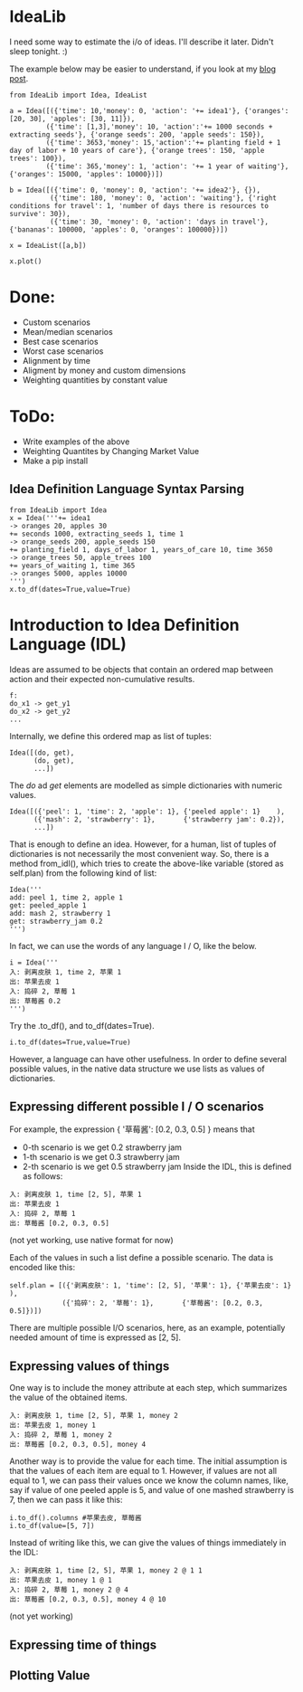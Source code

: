 # IdeaLib

I need some way to estimate the i/o of ideas. I'll describe it later. Didn't sleep tonight. :)

The example below may be easier to understand, if you look at my [blog post](http://blog.mindey.com/2014/12/07/comparing-two-ideas-simple-modelling-of-growth/).

```{python}
from IdeaLib import Idea, IdeaList

a = Idea([({'time': 10,'money': 0, 'action': '+= idea1'}, {'oranges': [20, 30], 'apples': [30, 11]}), 
         ({'time': [1,3],'money': 10, 'action':'+= 1000 seconds + extracting seeds'}, {'orange seeds': 200, 'apple seeds': 150}),
         ({'time': 3653,'money': 15,'action':'+= planting field + 1 day of labor + 10 years of care'}, {'orange trees': 150, 'apple trees': 100}),
         ({'time': 365,'money': 1, 'action': '+= 1 year of waiting'}, {'oranges': 15000, 'apples': 10000})])

b = Idea([({'time': 0, 'money': 0, 'action': '+= idea2'}, {}),
          ({'time': 180, 'money': 0, 'action': 'waiting'}, {'right conditions for travel': 1, 'number of days there is resources to survive': 30}),
          ({'time': 30, 'money': 0, 'action': 'days in travel'}, {'bananas': 100000, 'apples': 0, 'oranges': 100000})])

x = IdeaList([a,b])

x.plot()
```

# Done:

* Custom scenarios
* Mean/median scenarios
* Best case scenarios
* Worst case scenarios
* Alignment by time
* Aligment by money and custom dimensions
* Weighting quantities by constant value

# ToDo:

* Write examples of the above
* Weighting Quantites by Changing Market Value
* Make a pip install

## Idea Definition Language Syntax Parsing
```{python}
from IdeaLib import Idea
x = Idea('''+= idea1
-> oranges 20, apples 30
+= seconds 1000, extracting_seeds 1, time 1
-> orange_seeds 200, apple_seeds 150
+= planting_field 1, days_of_labor 1, years_of_care 10, time 3650
-> orange_trees 50, apple_trees 100
+= years_of_waiting 1, time 365
-> oranges 5000, apples 10000
''')
x.to_df(dates=True,value=True)
```

# Introduction to Idea Definition Language (IDL)

Ideas are assumed to be objects that contain an ordered map between action and their expected non-cumulative results.

```
f: 
do_x1 -> get_y1
do_x2 -> get_y2
...
```

Internally, we define this ordered map as list of tuples:

```
Idea([(do, get), 
      (do, get),
      ...])
```

The *do* ad *get* elements are modelled as simple dictionaries with numeric values.

```
Idea([({'peel': 1, 'time': 2, 'apple': 1}, {'peeled apple': 1}    ),
      ({'mash': 2, 'strawberry': 1},       {'strawberry jam': 0.2}),
      ...])
```

That is enough to define an idea. However, for a human, list of tuples of dictionaries is not necessarily the most convenient way. So, there is a method from_idl(), which tries to create the above-like variable (stored as self.plan) from the following kind of list:

```
Idea('''
add: peel 1, time 2, apple 1
get: peeled_apple 1
add: mash 2, strawberry 1
get: strawberry_jam 0.2
''')
```

In fact, we can use the words of any language I / O, like the below. 

```
i = Idea('''
入: 剥离皮肤 1, time 2, 苹果 1
出: 苹果去皮 1
入: 捣碎 2, 草莓 1
出: 草莓酱 0.2
''')
```

Try the .to_df(), and to_df(dates=True).

```
i.to_df(dates=True,value=True)
```

However, a language can have other usefulness. In order to define several possible values, in the native data structure we use lists as values of dictionaries. 

## Expressing different possible I / O scenarios
For example, the expression { '草莓酱': [0.2, 0.3, 0.5] } means that 
* 0-th scenario is we get 0.2 strawberry jam
* 1-th scenario is we get 0.3 strawberry jam
* 2-th scenario is we get 0.5 strawberry jam
Inside the IDL, this is defined as follows: 

```
入: 剥离皮肤 1, time [2, 5], 苹果 1
出: 苹果去皮 1
入: 捣碎 2, 草莓 1
出: 草莓酱 [0.2, 0.3, 0.5]
```
(not yet working, use native format for now)

Each of the values in such a list define a possible scenario. The data is encoded like this:

```
self.plan = [({'剥离皮肤': 1, 'time': [2, 5], '苹果': 1}, {'苹果去皮': 1}    ),
             ({'捣碎': 2, '草莓': 1},       {'草莓酱': [0.2, 0.3, 0.5]})])
```

There are multiple possible I/O scenarios, here, as an example, potentially needed amount of time is expressed as [2, 5].

## Expressing values of things

One way is to include the money attribute at each step, which summarizes the value of the obtained items.

```
入: 剥离皮肤 1, time [2, 5], 苹果 1, money 2
出: 苹果去皮 1, money 1
入: 捣碎 2, 草莓 1, money 2
出: 草莓酱 [0.2, 0.3, 0.5], money 4
```

Another way is to provide the value for each time. The initial assumption is that the values of each item are equal to 1. However, if values are not all equal to 1, we can pass their values once we know the column names, like, say if value of one peeled apple is 5, and value of one mashed strawberry is 7, then we can pass it like this:

```
i.to_df().columns #苹果去皮, 草莓酱
i.to_df(value=[5, 7])
```

Instead of writing like this, we can give the values of things immediately in the IDL:

```
入: 剥离皮肤 1, time [2, 5], 苹果 1, money 2 @ 1 1
出: 苹果去皮 1, money 1 @ 1
入: 捣碎 2, 草莓 1, money 2 @ 4
出: 草莓酱 [0.2, 0.3, 0.5], money 4 @ 10
```
(not yet working)

## Expressing time of things

## Plotting Value





